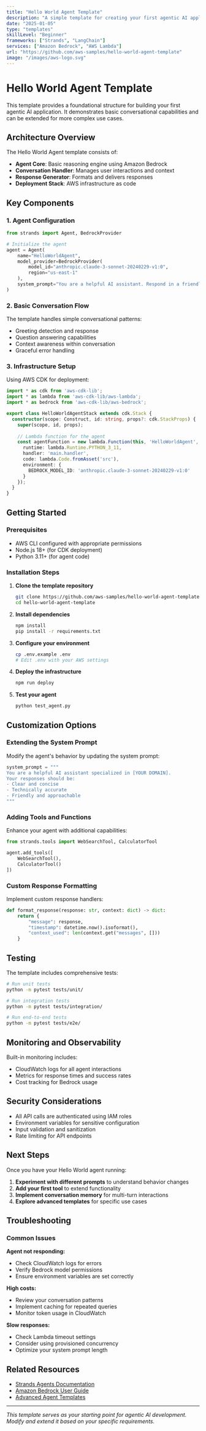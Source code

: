 ```yaml
---
title: "Hello World Agent Template"
description: "A simple template for creating your first agentic AI application with basic conversational capabilities"
date: "2025-01-05"
type: "templates"
skillLevel: "Beginner"
frameworks: ["Strands", "LangChain"]
services: ["Amazon Bedrock", "AWS Lambda"]
url: "https://github.com/aws-samples/hello-world-agent-template"
image: "/images/aws-logo.svg"
---
```


# Hello World Agent Template

This template provides a foundational structure for building your first agentic AI application. It demonstrates basic conversational capabilities and can be extended for more complex use cases.

## Architecture Overview

The Hello World Agent template consists of:

- **Agent Core**: Basic reasoning engine using Amazon Bedrock
- **Conversation Handler**: Manages user interactions and context
- **Response Generator**: Formats and delivers responses
- **Deployment Stack**: AWS infrastructure as code

## Key Components

### 1. Agent Configuration

```python
from strands import Agent, BedrockProvider

# Initialize the agent
agent = Agent(
    name="HelloWorldAgent",
    model_provider=BedrockProvider(
        model_id="anthropic.claude-3-sonnet-20240229-v1:0",
        region="us-east-1"
    ),
    system_prompt="You are a helpful AI assistant. Respond in a friendly and concise manner."
)
```

### 2. Basic Conversation Flow

The template handles simple conversational patterns:

- Greeting detection and response
- Question answering capabilities
- Context awareness within conversation
- Graceful error handling

### 3. Infrastructure Setup

Using AWS CDK for deployment:

```typescript
import * as cdk from 'aws-cdk-lib';
import * as lambda from 'aws-cdk-lib/aws-lambda';
import * as bedrock from 'aws-cdk-lib/aws-bedrock';

export class HelloWorldAgentStack extends cdk.Stack {
  constructor(scope: Construct, id: string, props?: cdk.StackProps) {
    super(scope, id, props);
    
    // Lambda function for the agent
    const agentFunction = new lambda.Function(this, 'HelloWorldAgent', {
      runtime: lambda.Runtime.PYTHON_3_11,
      handler: 'main.handler',
      code: lambda.Code.fromAsset('src'),
      environment: {
        BEDROCK_MODEL_ID: 'anthropic.claude-3-sonnet-20240229-v1:0'
      }
    });
  }
}
```

## Getting Started

### Prerequisites

- AWS CLI configured with appropriate permissions
- Node.js 18+ (for CDK deployment)
- Python 3.11+ (for agent code)

### Installation Steps

1. **Clone the template repository**
   ```bash
   git clone https://github.com/aws-samples/hello-world-agent-template
   cd hello-world-agent-template
   ```

2. **Install dependencies**
   ```bash
   npm install
   pip install -r requirements.txt
   ```

3. **Configure your environment**
   ```bash
   cp .env.example .env
   # Edit .env with your AWS settings
   ```

4. **Deploy the infrastructure**
   ```bash
   npm run deploy
   ```

5. **Test your agent**
   ```bash
   python test_agent.py
   ```

## Customization Options

### Extending the System Prompt

Modify the agent's behavior by updating the system prompt:

```python
system_prompt = """
You are a helpful AI assistant specialized in [YOUR DOMAIN].
Your responses should be:
- Clear and concise
- Technically accurate
- Friendly and approachable
"""
```

### Adding Tools and Functions

Enhance your agent with additional capabilities:

```python
from strands.tools import WebSearchTool, CalculatorTool

agent.add_tools([
    WebSearchTool(),
    CalculatorTool()
])
```

### Custom Response Formatting

Implement custom response handlers:

```python
def format_response(response: str, context: dict) -> dict:
    return {
        "message": response,
        "timestamp": datetime.now().isoformat(),
        "context_used": len(context.get("messages", []))
    }
```

## Testing

The template includes comprehensive tests:

```bash
# Run unit tests
python -m pytest tests/unit/

# Run integration tests
python -m pytest tests/integration/

# Run end-to-end tests
python -m pytest tests/e2e/
```

## Monitoring and Observability

Built-in monitoring includes:

- CloudWatch logs for all agent interactions
- Metrics for response times and success rates
- Cost tracking for Bedrock usage

## Security Considerations

- All API calls are authenticated using IAM roles
- Environment variables for sensitive configuration
- Input validation and sanitization
- Rate limiting for API endpoints

## Next Steps

Once you have your Hello World agent running:

1. **Experiment with different prompts** to understand behavior changes
2. **Add your first tool** to extend functionality
3. **Implement conversation memory** for multi-turn interactions
4. **Explore advanced templates** for specific use cases

## Troubleshooting

### Common Issues

**Agent not responding:**
- Check CloudWatch logs for errors
- Verify Bedrock model permissions
- Ensure environment variables are set correctly

**High costs:**
- Review your conversation patterns
- Implement caching for repeated queries
- Monitor token usage in CloudWatch

**Slow responses:**
- Check Lambda timeout settings
- Consider using provisioned concurrency
- Optimize your system prompt length

## Related Resources

- [Strands Agents Documentation](https://docs.strands.ai)
- [Amazon Bedrock User Guide](https://docs.aws.amazon.com/bedrock/)
- [Advanced Agent Templates](https://aws.amazon.com/ai/agents/templates/)

---

*This template serves as your starting point for agentic AI development. Modify and extend it based on your specific requirements.*